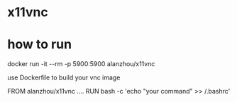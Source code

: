 # x11vnc

#  how to run 

docker run -it --rm -p 5900:5900 alanzhou/x11vnc

use Dockerfile to build your vnc image


FROM alanzhou/x11vnc
....
RUN bash -c 'echo "your command" >> /.bashrc'
